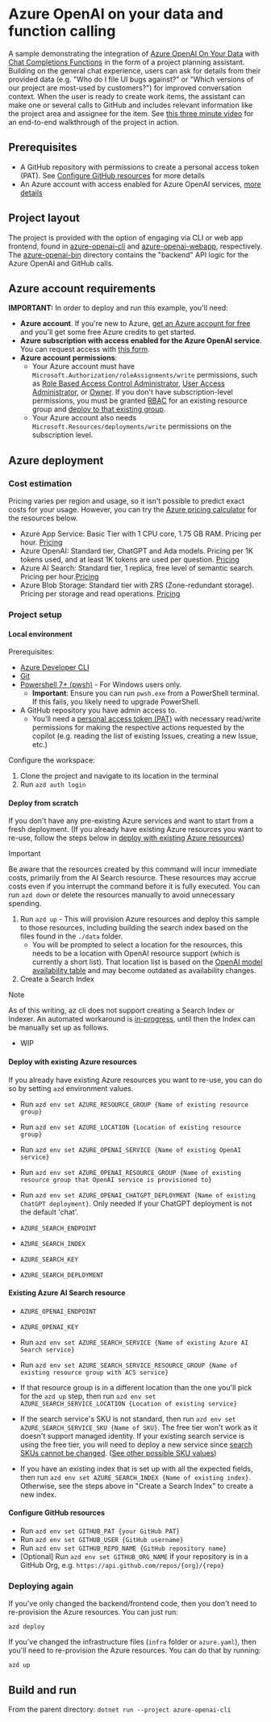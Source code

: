 # Azure OpenAI on your data and function calling

A sample demonstrating the integration of [Azure OpenAI On Your Data](https://learn.microsoft.com/azure/ai-services/openai/concepts/use-your-data?tabs=ai-search) with [Chat Completions Functions](https://learn.microsoft.com/azure/ai-services/openai/how-to/function-calling) in the form of a project planning assistant. Building on the general chat experience, users can ask for details from their provided data (e.g. "Who do I file UI bugs against?" or "Which versions of our project are most-used by customers?") for improved conversation context. When the user is ready to create work items, the assistant can make one or several calls to GitHub and includes relevant information like the project area and assignee for the item. See [this three minute video](https://youtu.be/qOwmwr0wN6o) for an end-to-end walkthrough of the project in action.

## Prerequisites

* A GitHub repository with permissions to create a personal access token (PAT). See [Configure GitHub resources](#configure-github-resources) for more details
* An Azure account with access enabled for Azure OpenAI services, [more details](#azure-account-requirements)

## Project layout

The project is provided with the option of engaging via CLI or web app frontend, found in [azure-openai-cli](./azure-openai-cli/) and [azure-openai-webapp](./azure-openai-webapp/), respectively. The [azure-openai-bin](./azure-openai-bin) directory contains the "backend" API logic for the Azure OpenAI and GitHub calls.

## Azure account requirements

**IMPORTANT:** In order to deploy and run this example, you'll need:

* **Azure account**. If you're new to Azure, [get an Azure account for free](https://azure.microsoft.com/free/cognitive-search/) and you'll get some free Azure credits to get started.
* **Azure subscription with access enabled for the Azure OpenAI service**. You can request access with [this form](https://aka.ms/oaiapply).
* **Azure account permissions**:
  * Your Azure account must have `Microsoft.Authorization/roleAssignments/write` permissions, such as [Role Based Access Control Administrator](https://learn.microsoft.com/azure/role-based-access-control/built-in-roles#role-based-access-control-administrator-preview), [User Access Administrator](https://learn.microsoft.com/azure/role-based-access-control/built-in-roles#user-access-administrator), or [Owner](https://learn.microsoft.com/azure/role-based-access-control/built-in-roles#owner). If you don't have subscription-level permissions, you must be granted [RBAC](https://learn.microsoft.com/azure/role-based-access-control/built-in-roles#role-based-access-control-administrator-preview) for an existing resource group and [deploy to that existing group](#deploy-with-existing-azure-resources).
  * Your Azure account also needs `Microsoft.Resources/deployments/write` permissions on the subscription level.

## Azure deployment

### Cost estimation

Pricing varies per region and usage, so it isn't possible to predict exact costs for your usage.
However, you can try the [Azure pricing calculator](https://azure.com/e/8ffbe5b1919c4c72aed89b022294df76) for the resources below.

* Azure App Service: Basic Tier with 1 CPU core, 1.75 GB RAM. Pricing per hour. [Pricing](https://azure.microsoft.com/pricing/details/app-service/linux/)
* Azure OpenAI: Standard tier, ChatGPT and Ada models. Pricing per 1K tokens used, and at least 1K tokens are used per question. [Pricing](https://azure.microsoft.com/en-us/pricing/details/cognitive-services/openai-service/)
* Azure AI Search: Standard tier, 1 replica, free level of semantic search. Pricing per hour.[Pricing](https://azure.microsoft.com/pricing/details/search/)
* Azure Blob Storage: Standard tier with ZRS (Zone-redundant storage). Pricing per storage and read operations. [Pricing](https://azure.microsoft.com/pricing/details/storage/blobs/)

### Project setup

#### Local environment

Prerequisites:

* [Azure Developer CLI](https://aka.ms/azure-dev/install)
* [Git](https://git-scm.com/downloads)
* [Powershell 7+ (pwsh)](https://github.com/powershell/powershell) - For Windows users only.
  * **Important**: Ensure you can run `pwsh.exe` from a PowerShell terminal. If this fails, you likely need to upgrade PowerShell.
* A GitHub repository you have admin access to.
  * You'll need a [personal access token (PAT)](https://docs.github.com/en/authentication/keeping-your-account-and-data-secure/managing-your-personal-access-tokens) with necessary read/write permissions for making the respective actions requested by the copilot (e.g. reading the list of existing Issues, creating a new Issue, etc.)

Configure the workspace:

1. Clone the project and navigate to its location in the terminal
1. Run `azd auth login`

#### Deploy from scratch

If you don't have any pre-existing Azure services and want to start from a fresh deployment. (If you already have existing Azure resources you want to re-use, follow the steps below in [deploy with existing Azure resources](#deploy-with-existing-azure-resources))

> [!IMPORTANT]
> Be aware that the resources created by this command will incur immediate costs, primarily from the AI Search resource. These resources may accrue costs even if you interrupt the command before it is fully executed. You can run `azd down` or delete the resources manually to avoid unnecessary spending.

1. Run `azd up` - This will provision Azure resources and deploy this sample to those resources, including building the search index based on the files found in the `./data` folder.
    * You will be prompted to select a location for the resources, this needs to be a location with OpenAI resource support (which is currently a short list). That location list is based on the [OpenAI model availability table](https://learn.microsoft.com/azure/cognitive-services/openai/concepts/models#model-summary-table-and-region-availability) and may become outdated as availability changes.
1. Create a Search Index

> [!NOTE]
> As of this writing, az cli does not support creating a Search Index or Indexer. An automated workaround is [in-progress]( https://github.com/Azure-Samples/azure-openai-sdk-samples/issues/4), until then the Index can be manually set up as follows.

  * WIP

#### Deploy with existing Azure resources

If you already have existing Azure resources you want to re-use, you can do so by setting `azd` environment values.

* Run `azd env set AZURE_RESOURCE_GROUP {Name of existing resource group}`
* Run `azd env set AZURE_LOCATION {Location of existing resource group}`
* Run `azd env set AZURE_OPENAI_SERVICE {Name of existing OpenAI service}`
* Run `azd env set AZURE_OPENAI_RESOURCE_GROUP {Name of existing resource group that OpenAI service is provisioned to}`
* Run `azd env set AZURE_OPENAI_CHATGPT_DEPLOYMENT {Name of existing ChatGPT deployment}`. Only needed if your ChatGPT deployment is not the default 'chat'.

* `AZURE_SEARCH_ENDPOINT`
* `AZURE_SEARCH_INDEX`
* `AZURE_SEARCH_KEY`
* `AZURE_SEARCH_DEPLOYMENT`

#### Existing Azure AI Search resource

* `AZURE_OPENAI_ENDPOINT`
* `AZURE_OPENAI_KEY`

* Run `azd env set AZURE_SEARCH_SERVICE {Name of existing Azure AI Search service}`
* Run `azd env set AZURE_SEARCH_SERVICE_RESOURCE_GROUP {Name of existing resource group with ACS service}`
* If that resource group is in a different location than the one you'll pick for the `azd up` step,
  then run `azd env set AZURE_SEARCH_SERVICE_LOCATION {Location of existing service}`
* If the search service's SKU is not standard, then run `azd env set AZURE_SEARCH_SERVICE_SKU {Name of SKU}`. The free tier won't work as it doesn't support managed identity. If your existing search service is using the free tier, you will need to deploy a new service since [search SKUs cannot be changed](https://learn.microsoft.com/azure/search/search-sku-tier#tier-upgrade-or-downgrade). ([See other possible SKU values](https://learn.microsoft.com/azure/templates/microsoft.search/searchservices?pivots=deployment-language-bicep#sku))
* If you have an existing index that is set up with all the expected fields, then run `azd env set AZURE_SEARCH_INDEX {Name of existing index}`. Otherwise, see the steps above in "Create a Search Index" to create a new index.

#### Configure GitHub resources

* Run `azd env set GITHUB_PAT {your GitHub PAT}`
* Run `azd env set GITHUB_USER {GitHub username}`
* Run `azd env set GITHUB_REPO_NAME {GitHub repository name}`
* [Optional] Run `azd env set GITHUB_ORG_NAME` if your repository is in a GitHub Org, e.g. `https://api.github.com/repos/{org}/{repo}`

### Deploying again

If you've only changed the backend/frontend code, then you don't need to re-provision the Azure resources. You can just run:

```azd deploy```

If you've changed the infrastructure files (`infra` folder or `azure.yaml`), then you'll need to re-provision the Azure resources. You can do that by running:

```azd up```

## Build and run

From the parent directory:
`dotnet run --project azure-openai-cli`
